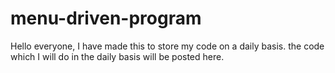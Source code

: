 # menu-driven-program
Hello everyone, I have made this to store my code on a daily basis. the code which I will do in the daily basis will be posted here.
